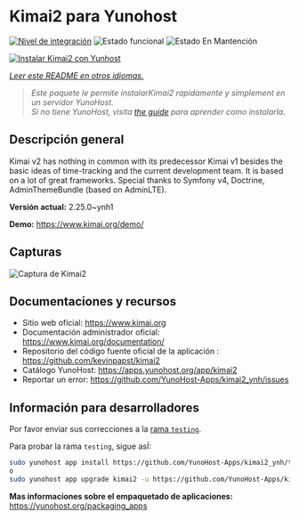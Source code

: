<!--
Este archivo README esta generado automaticamente<https://github.com/YunoHost/apps/tree/master/tools/readme_generator>
No se debe editar a mano.
-->

# Kimai2 para Yunohost

[![Nivel de integración](https://apps.yunohost.org/badge/integration/kimai2)](https://ci-apps.yunohost.org/ci/apps/kimai2/)
![Estado funcional](https://apps.yunohost.org/badge/state/kimai2)
![Estado En Mantención](https://apps.yunohost.org/badge/maintained/kimai2)

[![Instalar Kimai2 con Yunhost](https://install-app.yunohost.org/install-with-yunohost.svg)](https://install-app.yunohost.org/?app=kimai2)

*[Leer este README en otros idiomas.](./ALL_README.md)*

> *Este paquete le permite instalarKimai2 rapidamente y simplement en un servidor YunoHost.*  
> *Si no tiene YunoHost, visita [the guide](https://yunohost.org/install) para aprender como instalarla.*

## Descripción general

Kimai v2 has nothing in common with its predecessor Kimai v1 besides the basic ideas of time-tracking and the current development team. It is based on a lot of great frameworks. Special thanks to Symfony v4, Doctrine, AdminThemeBundle (based on AdminLTE).


**Versión actual:** 2.25.0~ynh1

**Demo:** <https://www.kimai.org/demo/>

## Capturas

![Captura de Kimai2](./doc/screenshots/screenshot1.png)

## Documentaciones y recursos

- Sitio web oficial: <https://www.kimai.org>
- Documentación administrador oficial: <https://www.kimai.org/documentation/>
- Repositorio del código fuente oficial de la aplicación : <https://github.com/kevinpapst/kimai2>
- Catálogo YunoHost: <https://apps.yunohost.org/app/kimai2>
- Reportar un error: <https://github.com/YunoHost-Apps/kimai2_ynh/issues>

## Información para desarrolladores

Por favor enviar sus correcciones a la [rama `testing`](https://github.com/YunoHost-Apps/kimai2_ynh/tree/testing).

Para probar la rama `testing`, sigue asÍ:

```bash
sudo yunohost app install https://github.com/YunoHost-Apps/kimai2_ynh/tree/testing --debug
o
sudo yunohost app upgrade kimai2 -u https://github.com/YunoHost-Apps/kimai2_ynh/tree/testing --debug
```

**Mas informaciones sobre el empaquetado de aplicaciones:** <https://yunohost.org/packaging_apps>
